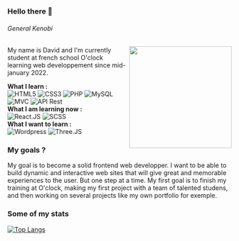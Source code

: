 ### Hello there 👋 
###### *General Kenobi*
<img align='right' src="https://media.giphy.com/media/J1j6wzyprIjN0dFZoc/giphy.gif" width="230" />

My name is David and I'm currently student at french school O'clock learning web developpement since mid-january 2022. 

**What I learn :** </br>
![HTML5](https://img.shields.io/badge/HTML5-E34F26?style=for-the-badge&logo=html5&logoColor=white)
![CSS3](https://img.shields.io/badge/CSS3-1572B6?style=for-the-badge&logo=css3&logoColor=white)
![PHP](https://img.shields.io/badge/-PHP-blue)
![MySQL](https://img.shields.io/badge/-MySql-lightgrey)
![MVC](https://img.shields.io/badge/-MVC-yellow)
![API Rest](https://img.shields.io/badge/-API%20Rest-red)</br>
**What I am learning now :** </br>
![React.JS](https://img.shields.io/badge/-React.JS-blue)
![SCSS](https://img.shields.io/badge/-SCSS-orange)</br>
**What I want to learn :** </br>
![Wordpress](https://img.shields.io/badge/-Wordpress-blue)
![Three.JS](https://img.shields.io/badge/-Three.JS-red)

### My goals ?

My goal is to become a solid frontend web developper. I want to be able to build dynamic and interactive web sites that will give great and memorable experiences to the user. But one step at a time. My first goal is to finish my training at O'clock, making my first project with a team of talented studens, and then working on several projects like my own portfolio for exemple.

### Some of my stats

[![Top Langs](https://github-readme-stats.vercel.app/api/top-langs/?username=DavidPoulain&layout=compact&theme=vision-friendly-dark)](https://github.com/anuraghazra/github-readme-stats)





<!--
**DavidPoulain/DavidPoulain** is a ✨ _special_ ✨ repository because its `README.md` (this file) appears on your GitHub profile.

Here are some ideas to get you started:

- 🔭 I’m currently working on ...
- 🌱 I’m currently learning ...
- 👯 I’m looking to collaborate on ...
- 🤔 I’m looking for help with ...
- 💬 Ask me about ...
- 📫 How to reach me: ...
- 😄 Pronouns: ...
- ⚡ Fun fact: ...
-->


